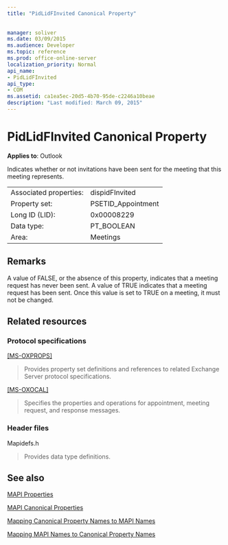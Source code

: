```yaml
---
title: "PidLidFInvited Canonical Property"
 
 
manager: soliver
ms.date: 03/09/2015
ms.audience: Developer
ms.topic: reference
ms.prod: office-online-server
localization_priority: Normal
api_name:
- PidLidFInvited
api_type:
- COM
ms.assetid: ca1ea5ec-20d5-4b70-95de-c2246a10beae
description: "Last modified: March 09, 2015"
---
```


# PidLidFInvited Canonical Property

  
  
**Applies to**: Outlook 
  
Indicates whether or not invitations have been sent for the meeting that this meeting represents.
  
|||
|:-----|:-----|
|Associated properties:  <br/> |dispidFInvited  <br/> |
|Property set:  <br/> |PSETID_Appointment  <br/> |
|Long ID (LID):  <br/> |0x00008229  <br/> |
|Data type:  <br/> |PT_BOOLEAN  <br/> |
|Area:  <br/> |Meetings  <br/> |
   
## Remarks

A value of FALSE, or the absence of this property, indicates that a meeting request has never been sent. A value of TRUE indicates that a meeting request has been sent. Once this value is set to TRUE on a meeting, it must not be changed.
  
## Related resources

### Protocol specifications

[[MS-OXPROPS]](http://msdn.microsoft.com/library/f6ab1613-aefe-447d-a49c-18217230b148%28Office.15%29.aspx)
  
> Provides property set definitions and references to related Exchange Server protocol specifications.
    
[[MS-OXOCAL]](http://msdn.microsoft.com/library/09861fde-c8e4-4028-9346-e7c214cfdba1%28Office.15%29.aspx)
  
> Specifies the properties and operations for appointment, meeting request, and response messages.
    
### Header files

Mapidefs.h
  
> Provides data type definitions.
    
## See also



[MAPI Properties](mapi-properties.md)
  
[MAPI Canonical Properties](mapi-canonical-properties.md)
  
[Mapping Canonical Property Names to MAPI Names](mapping-canonical-property-names-to-mapi-names.md)
  
[Mapping MAPI Names to Canonical Property Names](mapping-mapi-names-to-canonical-property-names.md)

